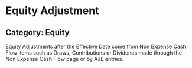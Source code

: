 # Equity Adjustment
## Category: Equity
Equity Adjustments after the Effective Date come from Non Expense Cash Flow items such as Draws, Contributions or Dividends made through the Non Expense Cash Flow page or by AJE entries.
